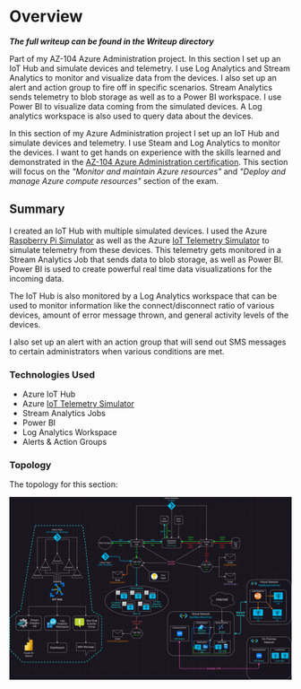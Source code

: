 # Overview
***The full writeup can be found in the Writeup directory***

Part of my AZ-104 Azure Administration project. In this section I set up an IoT Hub and simulate devices and telemetry. I use Log Analytics and Stream Analytics to monitor and visualize data from the devices. I also set up an alert and action group to fire off in specific scenarios. Stream Analytics sends telemetry to blob storage as well as to a Power BI workspace. I use Power BI to visualize data coming from the simulated devices. A Log analytics workspace is also used to query data about the devices.

In this section of my Azure Administration project I set up an IoT Hub and simulate devices and telemetry. I use Steam and Log Analytics to monitor the devices. I want to get hands on experience with the skills learned and demonstrated in the [AZ-104 Azure Administration certification](https://learn.microsoft.com/en-us/credentials/certifications/azure-administrator/?practice-assessment-type=certification). This section will  focus on the *"Monitor and maintain Azure resources"* and *"Deploy and manage Azure compute resources"* section of the exam. 
## Summary
I created an IoT Hub with multiple simulated devices. I used the Azure [Raspberry Pi Simulator](https://azure-samples.github.io/raspberry-pi-web-simulator/) as well as the Azure [IoT Telemetry Simulator](https://github.com/azure-samples/iot-telemetry-simulator/tree/master/) to simulate telemetry from these devices. This telemetry gets monitored in a Stream Analytics Job that sends data to blob storage, as well as Power BI. Power BI is used to create powerful real time data visualizations for the incoming data.

The IoT Hub is also monitored by a Log Analytics workspace that can be used to monitor information like the connect/disconnect ratio of various devices, amount of error message thrown, and general activity levels of the devices.

I also set up an alert with an action group that will send out SMS messages to certain administrators when various conditions are met.
### Technologies Used
- Azure IoT Hub
- Azure [IoT Telemetry Simulator](https://github.com/azure-samples/iot-telemetry-simulator/tree/master/)
- Stream Analytics Jobs
- Power BI
- Log Analytics Workspace
- Alerts & Action Groups
### Topology
The topology for this section:

![](Writeup/Screenshots/iothub.png)